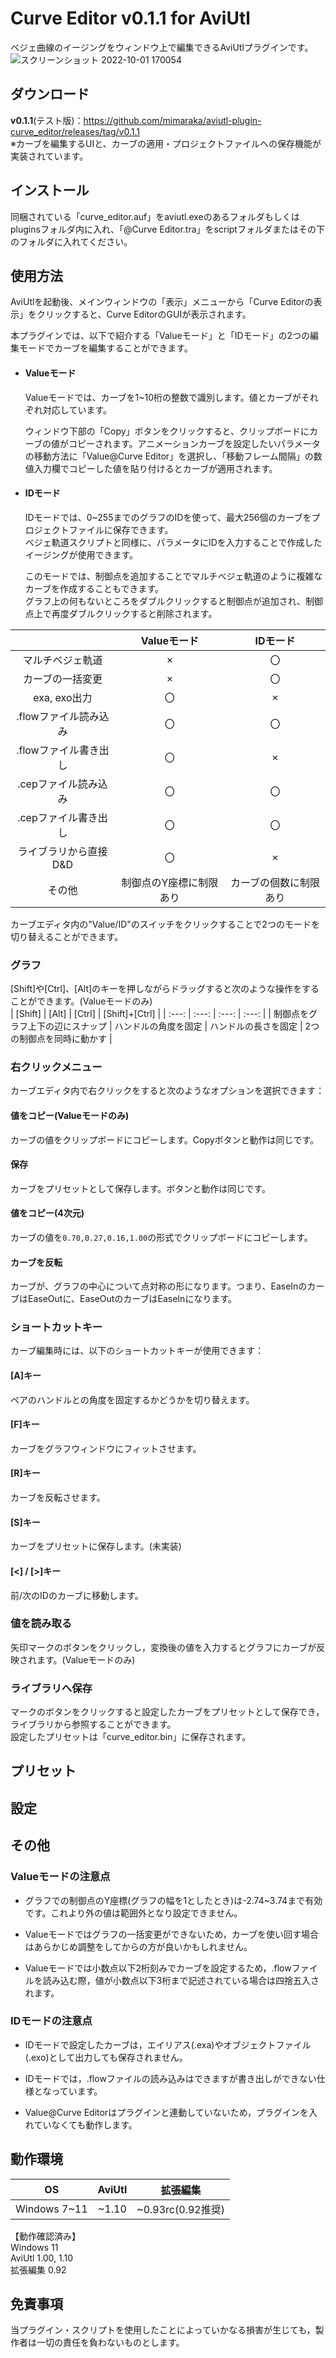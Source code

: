 # Curve Editor v0.1.1 for AviUtl
ベジェ曲線のイージングをウィンドウ上で編集できるAviUtlプラグインです。  
![スクリーンショット 2022-10-01 170054](https://user-images.githubusercontent.com/106879397/193399542-45d1b0ae-7eac-4150-aeb5-5678cb52e802.png)

## ダウンロード
**v0.1.1**(テスト版)：https://github.com/mimaraka/aviutl-plugin-curve_editor/releases/tag/v0.1.1  
※カーブを編集するUIと、カーブの適用・プロジェクトファイルへの保存機能が実装されています。

## インストール
同梱されている「curve_editor.auf」をaviutl.exeのあるフォルダもしくはpluginsフォルダ内に入れ、「@Curve Editor.tra」をscriptフォルダまたはその下のフォルダに入れてください。

## 使用方法
AviUtlを起動後、メインウィンドウの「表示」メニューから「Curve Editorの表示」をクリックすると、Curve EditorのGUIが表示されます。

本プラグインでは、以下で紹介する「Valueモード」と「IDモード」の2つの編集モードでカーブを編集することができます。

- #### Valueモード
    Valueモードでは、カーブを1~10桁の整数で識別します。値とカーブがそれぞれ対応しています。

    ウィンドウ下部の「Copy」ボタンをクリックすると、クリップボードにカーブの値がコピーされます。アニメーションカーブを設定したいパラメータの移動方法に「Value@Curve Editor」を選択し、「移動フレーム間隔」の数値入力欄でコピーした値を貼り付けるとカーブが適用されます。

- #### IDモード
    IDモードでは、0~255までのグラフのIDを使って、最大256個のカーブをプロジェクトファイルに保存できます。  
    ベジェ軌道スクリプトと同様に、パラメータにIDを入力することで作成したイージングが使用できます。  
    
    このモードでは、制御点を追加することでマルチベジェ軌道のように複雑なカーブを作成することもできます。  
    グラフ上の何もないところをダブルクリックすると制御点が追加され、制御点上で再度ダブルクリックすると削除されます。  

| | Valueモード | IDモード |
| :---: | :---: | :---: |
| マルチベジェ軌道 | × | 〇|
| カーブの一括変更 | × | 〇|
| exa, exo出力 | 〇 | ×|
| .flowファイル読み込み | 〇 | 〇|
| .flowファイル書き出し | 〇 | ×|
| .cepファイル読み込み | 〇 | 〇|
| .cepファイル書き出し | 〇 | 〇|
| ライブラリから直接D&D | 〇 | ×|
| その他 | 制御点のY座標に制限あり | カーブの個数に制限あり|

カーブエディタ内の"Value/ID"のスイッチをクリックすることで2つのモードを切り替えることができます。

### グラフ
[Shift]や[Ctrl]、[Alt]のキーを押しながらドラッグすると次のような操作をすることができます。(Valueモードのみ)  
| [Shift] | [Alt] | [Ctrl] | [Shift]+[Ctrl] |
| :---: | :---: | :---: | :---: |
| 制御点をグラフ上下の辺にスナップ | ハンドルの角度を固定 | ハンドルの長さを固定 | 2つの制御点を同時に動かす |

### 右クリックメニュー
カーブエディタ内で右クリックをすると次のようなオプションを選択できます：

#### 値をコピー(Valueモードのみ)
カーブの値をクリップボードにコピーします。Copyボタンと動作は同じです。

#### 保存
カーブをプリセットとして保存します。ボタンと動作は同じです。

#### 値をコピー(4次元)
カーブの値を`0.70,0.27,0.16,1.00`の形式でクリップボードにコピーします。

#### カーブを反転
カーブが、グラフの中心について点対称の形になります。つまり、EaseInのカーブはEaseOutに、EaseOutのカーブはEaseInになります。

### ショートカットキー
カーブ編集時には、以下のショートカットキーが使用できます：

#### [A]キー
ペアのハンドルとの角度を固定するかどうかを切り替えます。

#### [F]キー
カーブをグラフウィンドウにフィットさせます。

#### [R]キー
カーブを反転させます。

#### [S]キー
カーブをプリセットに保存します。(未実装)

#### [<] / [>]キー
前/次のIDのカーブに移動します。

### 値を読み取る
矢印マークのボタンをクリックし，変換後の値を入力するとグラフにカーブが反映されます。(Valueモードのみ)

### ライブラリへ保存
マークのボタンをクリックすると設定したカーブをプリセットとして保存でき，ライブラリから参照することができます。   
設定したプリセットは「curve_editor.bin」に保存されます。

## プリセット

## 設定

## その他
### Valueモードの注意点
- グラフでの制御点のY座標(グラフの幅を1としたとき)は-2.74~3.74まで有効です。これより外の値は範囲外となり設定できません。  

- Valueモードではグラフの一括変更ができないため，カーブを使い回す場合はあらかじめ調整をしてからの方が良いかもしれません。  

- Valueモードでは小数点以下2桁刻みでカーブを設定するため，.flowファイルを読み込む際，値が小数点以下3桁まで記述されている場合は四捨五入されます。  

### IDモードの注意点
- IDモードで設定したカーブは，エイリアス(.exa)やオブジェクトファイル(.exo)として出力しても保存されません。  

- IDモードでは，.flowファイルの読み込みはできますが書き出しができない仕様となっています。  

- Value@Curve Editorはプラグインと連動していないため，プラグインを入れていなくても動作します。   

## 動作環境
| OS | AviUtl | 拡張編集 | 
| :---: | :---: | :---: |
| Windows 7~11 | ~1.10 | ~0.93rc(0.92推奨) |

【動作確認済み】  
Windows 11  
AviUtl 1.00, 1.10  
拡張編集 0.92  

## 免責事項
当プラグイン・スクリプトを使用したことによっていかなる損害が生じても，製作者は一切の責任を負わないものとします。  


